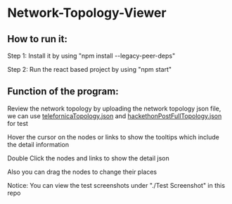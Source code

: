 # Network-Topology-Viewer
## How to run it:
Step 1: Install it by using "npm install --legacy-peer-deps"

Step 2: Run the react based project by using "npm start"

## Function of the program:
Review the network topology by uploading the network topology json file, we can use [telefornicaTopology.json](./telefornicaTopology.json) and [hackethonPostFullTopology.json](./hackethonPostFullTopology.json) for test

Hover the cursor on the nodes or links to show the tooltips which include the detail information

Double Click the nodes and links to show the detail json

Also you can drag the nodes to change their places

Notice: You can view the test screenshots under "./Test Screenshot" in this repo
